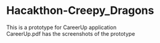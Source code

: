 # Hacakthon-Creepy_Dragons
This is a prototype for CareerUp application <br/>
CareerUp.pdf has the screenshots of the prototype
